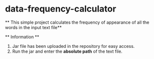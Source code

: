 # data-frequency-calculator
** This simple project calculates the frequency of appearance of all the words in the input text file**

** Information **
1.	Jar file has been uploaded in the repository for easy access.
2.	Run the jar and enter the **absolute path** of the text file.
 

